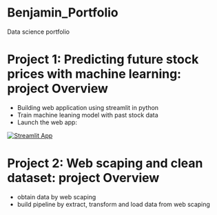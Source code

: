 # Benjamin_Portfolio
Data science portfolio

# Project 1: Predicting future stock prices with machine learning: project Overview
* Building web application using streamlit in python
* Train machine leaning model with past stock data
* Launch the web app:

[![Streamlit App](https://static.streamlit.io/badges/streamlit_badge_black_white.svg)](https://share.streamlit.io/benjaminlw1/benjamin_portfolio/main/Stocks_Market.py)

# Project 2: Web scaping and clean dataset: project Overview
* obtain data by web scaping
* build pipeline by extract, transform and load data from web scaping

